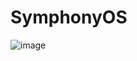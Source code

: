 # SymphonyOS
![image](https://user-images.githubusercontent.com/56788883/121423547-ae234800-c970-11eb-9b09-cca658d4d9f8.png)
